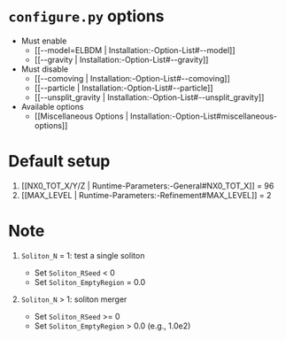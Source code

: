 # `configure.py` options
- Must enable
   - [[--model=ELBDM | Installation:-Option-List#--model]]
   - [[--gravity | Installation:-Option-List#--gravity]]
- Must disable
   - [[--comoving | Installation:-Option-List#--comoving]]
   - [[--particle | Installation:-Option-List#--particle]]
   - [[--unsplit_gravity | Installation:-Option-List#--unsplit_gravity]]
- Available options
   - [[Miscellaneous Options | Installation:-Option-List#miscellaneous-options]]


# Default setup
1. [[NX0_TOT_X/Y/Z | Runtime-Parameters:-General#NX0_TOT_X]] = 96
2. [[MAX_LEVEL | Runtime-Parameters:-Refinement#MAX_LEVEL]] = 2


# Note
1. `Soliton_N` = 1: test a single soliton
   * Set `Soliton_RSeed` < 0
   * Set `Soliton_EmptyRegion` = 0.0

2. `Soliton_N` > 1: soliton merger
   * Set `Soliton_RSeed` >= 0
   * Set `Soliton_EmptyRegion` > 0.0 (e.g., 1.0e2)
